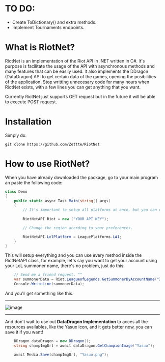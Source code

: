 # TO DO:

- Create ToDictionary() and extra methods.
- Implement Tournaments endpoints.

# What is RiotNet?
RiotNet is an implementation of the Riot API in .NET written in C#. It's purpose is facilitate the usage of the API with asynchronous methods and many features that can be easily used. It also implements the DDragon (DataDragon) API to get certain data of the games, opening the posibilities of the application. Stop writting unnecesary code for many hours when RiotNet exists, with a few lines you can get anything that you want.

Currently RiotNet just supports GET request but in the future it will be able to execute POST request.

# Installation

Simply do:

```
git clone https://github.com/Zettte/RiotNet
```

# How to use RiotNet?

When you have already downloaded the package, go to your main program an paste the following code:

```cs
class Demo
{
    public static async Task Main(string[] args)
    {
        // It's important to setup all platforms at once, but you can change it later if your code needs it.
        
        RiotNetAPI Riot = new ("YOUR API KEY");

        // Change the region acording to your preferences.

        RiotNetAPI.LolPlatform = LeaguePlatforms.LA1;
    }
}
```

This will setup everything and you can use every method inside the RiotNetAPI class, for example, let's say you want to get your account using your LoL summoner name, there's no problem, just do this:

```cs
    // Send me a friend request. ^^
    var summonerData = Riot.LeagueofLegends.GetSummonerByAccountName("Zette");
    Console.WriteLine(summonerData);
```

And you'll get something like this.
- - -
![image](https://user-images.githubusercontent.com/93677342/193716925-be431a34-eca9-4e77-bf7d-c5e2b428d778.png)

- - - 
And don't wait to use out **DataDragon Implementation** to acces all the resources availables, like the Yasuo icon, and it gets better now, you can save it if you want!

```cs
    DDragon dataDragon = new DDragon();
    string champImgUrl = await dataDragon.GetChampionImage("Yasuo");

    await Media.Save(champImgUrl, "Yasuo.png");
```
